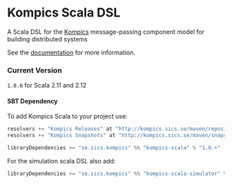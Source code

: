 # Kompics Scala DSL

A Scala DSL for the [Kompics](http://kompics.sics.se/) message-passing component model for building distributed systems

See the [documentation](http://kompics.sics.se/current/scala/index.html) for more information.

### Current Version
`1.0.0` for Scala 2.11 and 2.12

#### SBT Dependency
To add Kompics Scala to your project use:
```scala
resolvers += "Kompics Releases" at "http://kompics.sics.se/maven/repository/"
resolvers += "Kompics Snapshots" at "http://kompics.sics.se/maven/snapshotrepository/"

libraryDependencies += "se.sics.kompics" %% "kompics-scala" % "1.0.+"
```

For the simulation scala DSL also add:

```scala
libraryDependencies += "se.sics.kompics" %% "kompics-scala-simulator" % "1.0.+" // probably % "test" as well
```